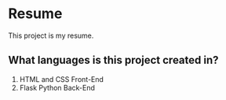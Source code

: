 # Resume
This project is my resume.
## What languages ​​is this project created in?
1. HTML and CSS Front-End
2. Flask Python Back-End
